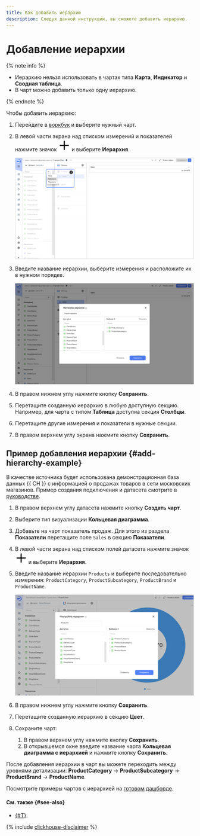 ```yaml
---
title: Как добавить иерархию
description: Следуя данной инструкции, вы сможете добавить иерархию.
---
```


# Добавление иерархии

{% note info %}

* Иерархию нельзя использовать в чартах типа **Карта**, **Индикатор** и **Сводная таблица**.
* В чарт можно добавить только одну иерархию.

{% endnote %}

Чтобы добавить иерархию:




1. Перейдите в [воркбук](../../concepts/index.md#workbooks-and-collections) и выберите нужный чарт.


1. В левой части экрана над списком измерений и показателей нажмите значок ![image](../../../_assets/console-icons/plus.svg) и выберите **Иерархия**.

   ![screenshot](../../../_assets/datalens/chart/chart-add-hierarchy.png)

1. Введите название иерархии, выберите измерения и расположите их в нужном порядке.

   ![screenshot](../../../_assets/datalens/chart/chart-hierarchy-settings.png)

1. В правом нижнем углу нажмите кнопку **Сохранить**.
1. Перетащите созданную иерархию в любую доступную секцию. Например, для чарта с типом **Таблица** доступна секция **Столбцы**.
1. Перетащите другие измерения и показатели в нужные секции.
1. В правом верхнем углу экрана нажмите кнопку **Сохранить**.

## Пример добавления иерархии {#add-hierarchy-example}

В качестве источника будет использована демонстрационная база данных {{ CH }} с информацией о продажах товаров в сети московских магазинов. Пример создания подключения и датасета смотрите в [руководстве](../../quickstart.md).

1. В правом верхнем углу датасета нажмите кнопку **Создать чарт**.
1. Выберите тип визуализации **Кольцевая диаграмма**.
1. Добавьте на чарт показатель продаж. Для этого из раздела **Показатели** перетащите поле `Sales` в секцию **Показатели**.
1. В левой части экрана над списком полей датасета нажмите значок ![image](../../../_assets/console-icons/plus.svg) и выберите **Иерархия**.
1. Введите название иерархии `Products` и выберите последовательно измерения: `ProductCategory`, `ProductSubcategory`, `ProductBrand` и `ProductName`.

   ![add-hierarchy](../../../_assets/datalens/operations/chart/add-hierarchy.svg)

1. В правом нижнем углу нажмите кнопку **Сохранить**.
1. Перетащите созданную иерархию в секцию **Цвет**.

1. Сохраните чарт:

   1. В правом верхнем углу нажмите кнопку **Сохранить**.
   1. В открывшемся окне введите название чарта **Кольцевая диаграмма с иерархией** и нажмите кнопку **Сохранить**.

После добавления иерархии в чарт вы можете переходить между уровнями детализации: **ProductCategory** → **ProductSubcategory** → **ProductBrand** → **ProductName**.

Посмотрите примеры чартов с иерархией на [готовом дашборде](https://datalens.yandex/9fms9uae7ip02?tab=MNb).

#### См. также {#see-also}

* [{#T}](../../dataset/data-types.md#how-to-create-tree).

{% include [clickhouse-disclaimer](../../../_includes/clickhouse-disclaimer.md) %}
